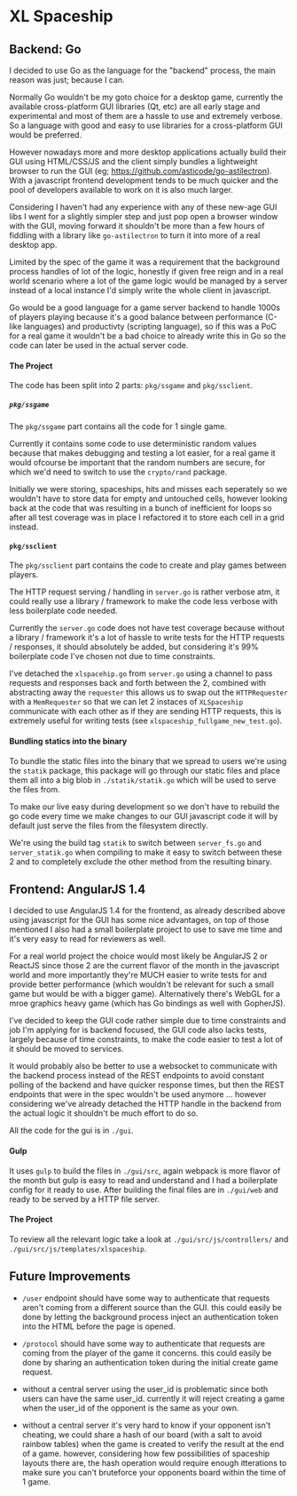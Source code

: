 XL Spaceship
============



Backend: Go
-----------
I decided to use Go as the language for the "backend" process, the main reason was just; because I can.

Normally Go wouldn't be my goto choice for a desktop game, currently the available cross-platform GUI libraries (Qt, etc)
are all early stage and experimental and most of them are a hassle to use and extremely verbose.
So a language with good and easy to use libraries for a cross-platform GUI would be preferred.

However nowadays more and more desktop applications actually build their GUI using HTML/CSS/JS
and the client simply bundles a lightweight browser to run the GUI (eg; https://github.com/asticode/go-astilectron).
With a javascript frontend development tends to be much quicker and the pool of developers available to work on it is also much larger.

Considering I haven't had any experience with any of these new-age GUI libs I went for a slightly simpler step
and just pop open a browser window with the GUI, moving forward it shouldn't be more than a few hours of fiddling with a library like `go-astilectron`
to turn it into more of a real desktop app.

Limited by the spec of the game it was a requirement that the background process handles of lot of the logic,
honestly if given free reign and in a real world scenario where a lot of the game logic would be managed by a server instead of a local instance
I'd simply write the whole client in javascript.

Go would be a good language for a game server backend to handle 1000s of players playing because
it's a good balance between performance (C-like languages) and productivty (scripting language),
so if this was a PoC for a real game it wouldn't be a bad choice to already write this in Go so the code can later be used in the actual server code.


#### The Project
The code has been split into 2 parts: `pkg/ssgame` and `pkg/ssclient`.


##### `pkg/ssgame`
The `pkg/ssgame` part contains all the code for 1 single game.

Currently it contains some code to use deterministic random values because that makes debugging and testing a lot easier,
for a real game it would ofcourse be important that the random numbers are secure, for which we'd need to switch to use the `crypto/rand` package.

Initially we were storing, spaceships, hits and misses each seperately so we wouldn't have to store data for empty and untouched cells,
however looking back at the code that was resulting in a bunch of inefficient for loops so after all test coverage was in place I refactored it to store each cell in a grid instead.


#### `pkg/ssclient`
The `pkg/ssclient` part contains the code to create and play games between players.

The HTTP request serving / handling in `server.go` is rather verbose atm, it could really use a library / framework to make the code less verbose with less boilerplate code needed.

Currently the `server.go` code does not have test coverage because without a library / framework it's a lot of hassle to write tests for the HTTP requests / responses,
it should absolutely be added, but considering it's 99% boilerplate code I've chosen not due to time constraints.

I've detached the `xlspacehip.go` from `server.go` using a channel to pass requests and responses back and forth between the 2,
combined with abstracting away the `requester` this allows us to swap out the `HTTPRequester` with a `MemRequester`
so that we can let 2 instaces of `XLSpaceship` communicate with each other as if they are sending HTTP requests, this is extremely useful for writing tests (see `xlspaceship_fullgame_new_test.go`).


#### Bundling statics into the binary
To bundle the static files into the binary that we spread to users we're using the `statik` package,
this package will go through our static files and place them all into a big blob in `./statik/statik.go` which will be used to serve the files from.

To make our live easy during development so we don't have to rebuild the go code every time we make changes to our GUI javascript code it will by default just serve the files from the filesystem directly.

We're using the build tag `statik` to switch between `server_fs.go` and `server_statik.go` when compiling to make it easy to switch between these 2 and to completely exclude the other method from the resulting binary.



Frontend: AngularJS 1.4
-----------------------
I decided to use AngularJS 1.4 for the frontend, as already described above using javascript for the GUI has some nice advantages,
on top of those mentioned I also had a small boilerplate project to use to save me time and it's very easy to read for reviewers as well.

For a real world project the choice would most likely be AngularJS 2 or ReactJS since those 2 are the current flavor of the month in the javascript world
and more importantly they're MUCH easier to write tests for and provide better performance (which wouldn't be relevant for such a small game but would be with a bigger game).
Alternatively there's WebGL for a mroe graphics heavy game (which has Go bindings as well with GopherJS).

I've decided to keep the GUI code rather simple due to time constraints and job I'm applying for is backend focused,
the GUI code also lacks tests, largely because of time constraints, to make the code easier to test a lot of it should be moved to services.

It would probably also be better to use a websocket to communicate with the backend process instead of the REST endpoints to avoid constant polling of the backend and have quicker response times,
but then the REST endpoints that were in the spec wouldn't be used anymore ...
however considering we've already detached the HTTP handle in the backend from the actual logic it shouldn't be much effort to do so.

All the code for the gui is in `./gui`.

#### Gulp
It uses `gulp` to build the files in `./gui/src`, again webpack is more flavor of the month but gulp is easy to read and understand and I had a boilerplate config for it ready to use.
After building the final files are in `./gui/web` and ready to be served by a HTTP file server.

#### The Project
To review all the relevant logic take a look at `./gui/src/js/controllers/` and `./gui/src/js/templates/xlspaceship`.



Future Improvements
-------------------
 - `/user` endpoint should have some way to authenticate that requests aren't coming from a different source than the GUI.
   this could easily be done by letting the background process inject an authentication token into the HTML before the page is opened.

 - `/protocol` should have some way to authenticate that requests are coming from the player of the game it concerns.
   this could easily be done by sharing an authentication token during the initial create game request.

 - without a central server using the user_id is problematic since both users can have the same user_id.
   currently it will reject creating a game when the user_id of the opponent is the same as your own.

 - without a central server it's very hard to know if your opponent isn't cheating,
   we could share a hash of our board (with a salt to avoid rainbow tables) when the game is created to verify the result at the end of a game.
   however, considering how few possibilities of spaceship layouts there are,
   the hash operation would require enough itterations to make sure you can't bruteforce your opponents board within the time of 1 game.
